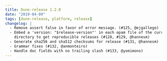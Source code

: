 ```yaml
---
title: Dune-release 1.2.0
date: "2019-04-09"
tags: [dune-release, platform, release]
changelog: |
  - Remove assert false in favor of error message. (#125, @ejgallego)
  - Embed a 'version: "$release-version"' in each opam file of the current
    directory to get reproducible releases (#128, #129, @hannesm)
  - Generate sha256 and sha512 checksums for release (#131, @hannesm)
  - Grammar fixes (#132, @anmonteiro)
  - Handle doc fields with no trailing slash (#133, @yomimono)
---
```

